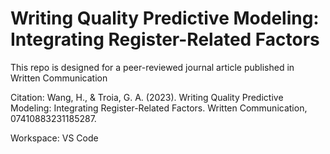 # Writing Quality Predictive Modeling: Integrating Register-Related Factors
This repo is designed for a peer-reviewed journal article published in Written Communication

Citation: Wang, H., & Troia, G. A. (2023). Writing Quality Predictive Modeling: Integrating Register-Related Factors. Written Communication, 07410883231185287.

Workspace: VS Code
